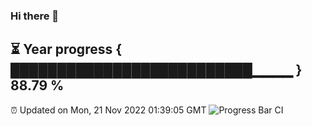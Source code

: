 ### Hi there 👋
⏳ Year progress { ██████████████████████████▁▁▁▁ } 88.79 %
---
⏰ Updated on Mon, 21 Nov 2022 01:39:05 GMT
![Progress Bar CI](https://github.com/liununu/liununu/workflows/Progress%20Bar%20CI/badge.svg)
